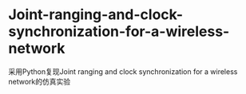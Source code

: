 # Joint-ranging-and-clock-synchronization-for-a-wireless-network
采用Python复现Joint ranging and clock synchronization for a wireless network的仿真实验
